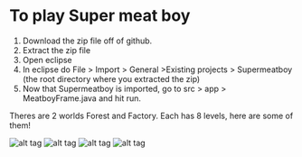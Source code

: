 # To play Super meat boy
1. Download the zip file off of github.
2. Extract the zip file
3. Open eclipse
4. In eclipse do File > Import > General >Existing projects > Supermeatboy (the root directory where you extracted the zip)
5. Now that Supermeatboy is imported, go to src > app > MeatboyFrame.java and hit run.

Theres are 2 worlds Forest and Factory. Each has 8 levels, here are some of them!

![alt tag](https://github.com/danielm041297/Supermeatboy/tree/master/SupermeatBoy/resources/screenshot1.png)
![alt tag](https://github.com/danielm041297/Supermeatboy/tree/master/SupermeatBoy/resources/screenshot2.png)
![alt tag](https://github.com/danielm041297/Supermeatboy/tree/master/SupermeatBoy/resources/screenshot3.png)
![alt tag](https://github.com/danielm041297/Supermeatboy/tree/master/SupermeatBoy/resources/screenshot4.png)
